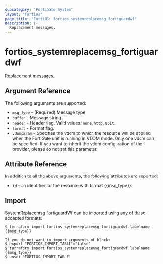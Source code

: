 ```yaml
---
subcategory: "FortiGate System"
layout: "fortios"
page_title: "FortiOS: fortios_systemreplacemsg_fortiguardwf"
description: |-
  Replacement messages.
---
```


# fortios_systemreplacemsg_fortiguardwf
Replacement messages.

## Argument Reference

The following arguments are supported:

* `msg_type` - (Required) Message type.
* `buffer` - Message string.
* `header` - Header flag. Valid values: `none`, `http`, `8bit`.
* `format` - Format flag.
* `vdomparam` - Specifies the vdom to which the resource will be applied when the FortiGate unit is running in VDOM mode. Only one vdom can be specified. If you want to inherit the vdom configuration of the provider, please do not set this parameter.


## Attribute Reference

In addition to all the above arguments, the following attributes are exported:
* `id` - an identifier for the resource with format {{msg_type}}.

## Import

SystemReplacemsg FortiguardWf can be imported using any of these accepted formats:
```
$ terraform import fortios_systemreplacemsg_fortiguardwf.labelname {{msg_type}}

If you do not want to import arguments of block:
$ export "FORTIOS_IMPORT_TABLE"="false"
$ terraform import fortios_systemreplacemsg_fortiguardwf.labelname {{msg_type}}
$ unset "FORTIOS_IMPORT_TABLE"
```
